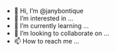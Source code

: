 - 👋 Hi, I’m @janybontique
- 👀 I’m interested in ...
- 🌱 I’m currently learning ...
- 💞️ I’m looking to collaborate on ...
- 📫 How to reach me ...

<!---
janybontique/janybontique is a ✨ special ✨ repository because its `README.md` (this file) appears on your GitHub profile.
You can click the Preview link to take a look at your changes.
--->
